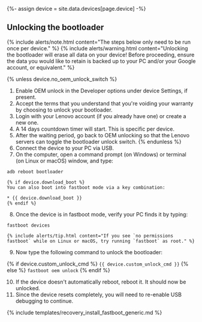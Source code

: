 {%- assign device = site.data.devices[page.device] -%}

## Unlocking the bootloader

{% include alerts/note.html content="The steps below only need to be run once per device." %}
{% include alerts/warning.html content="Unlocking the bootloader will erase all data on your device!
Before proceeding, ensure the data you would like to retain is backed up to your PC and/or your Google account, or equivalent." %}

{% unless device.no_oem_unlock_switch %}
1. Enable OEM unlock in the Developer options under device Settings, if present.
2. Accept the terms that you understand that you're voiding your warranty by choosing to unlock your bootloader.
3. Login with your Lenovo account (if you already have one) or create a new one.
4. A 14 days countdown timer will start. This is specific per device.
5. After the waiting period, go back to OEM unlocking so that the Lenovo servers can toggle the bootloader unlock switch.
{% endunless %}
6. Connect the device to your PC via USB.
7. On the computer, open a command prompt (on Windows) or terminal (on Linux or macOS) window, and type:
```
adb reboot bootloader
```
    {% if device.download_boot %}
    You can also boot into fastboot mode via a key combination:

    * {{ device.download_boot }}
    {% endif %}
8. Once the device is in fastboot mode, verify your PC finds it by typing:
```
fastboot devices
```
    {% include alerts/tip.html content="If you see `no permissions fastboot` while on Linux or macOS, try running `fastboot` as root." %}
9. Now type the following command to unlock the bootloader:

{% if device.custom_unlock_cmd %}
    ```
{{ device.custom_unlock_cmd }}
    ```
{% else %}
    ```
fastboot oem unlock
    ```
{% endif %}

10. If the device doesn't automatically reboot, reboot it. It should now be unlocked.
11. Since the device resets completely, you will need to re-enable USB debugging to continue.

{% include templates/recovery_install_fastboot_generic.md %}
